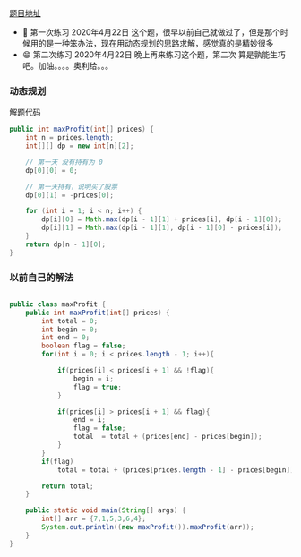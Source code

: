 [题目地址](https://leetcode-cn.com/problems/best-time-to-buy-and-sell-stock/)



- :slightly_smiling_face: 第一次练习 2020年4月22日 这个题，很早以前自己就做过了，但是那个时候用的是一种笨办法，现在用动态规划的思路求解，感觉真的是精妙很多
- :smile: 第二次练习 2020年4月22日 晚上再来练习这个题，第二次 算是孰能生巧吧。加油。。。。奥利给。。。



### 动态规划

解题代码

```java
public int maxProfit(int[] prices) {
    int n = prices.length;
    int[][] dp = new int[n][2];

    // 第一天 没有持有为 0
    dp[0][0] = 0;

    // 第一天持有，说明买了股票
    dp[0][1] = -prices[0];

    for (int i = 1; i < n; i++) {
        dp[i][0] = Math.max(dp[i - 1][1] + prices[i], dp[i - 1][0]);
        dp[i][1] = Math.max(dp[i - 1][1], dp[i - 1][0] - prices[i]);
    }
    return dp[n - 1][0];
}

```



### 以前自己的解法


```java

public class maxProfit {
    public int maxProfit(int[] prices) {
        int total = 0;
        int begin = 0;
        int end = 0;
        boolean flag = false;
        for(int i = 0; i < prices.length - 1; i++){

            if(prices[i] < prices[i + 1] && !flag){
                begin = i;
                flag = true;
            }

            if(prices[i] > prices[i + 1] && flag){
                end = i;
                flag = false;
                total  = total + (prices[end] - prices[begin]);
            }
        }
        if(flag)
            total = total + (prices[prices.length - 1] - prices[begin]);

        return total;
    }

    public static void main(String[] args) {
        int[] arr = {7,1,5,3,6,4};
        System.out.println((new maxProfit()).maxProfit(arr));
    }
}

```
